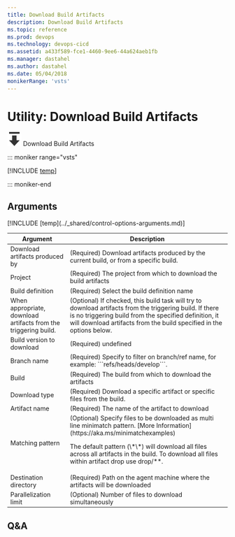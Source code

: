 ```yaml
---
title: Download Build Artifacts
description: Download Build Artifacts
ms.topic: reference
ms.prod: devops
ms.technology: devops-cicd
ms.assetid: a433f589-fce1-4460-9ee6-44a624aeb1fb
ms.manager: dastahel
ms.author: dastahel
ms.date: 05/04/2018
monikerRange: 'vsts'
---
```


# Utility: Download Build Artifacts

![](_img/downloadbuildartifacts.png) Download Build Artifacts

::: moniker range="vsts"

[!INCLUDE [temp](../_shared/yaml/DownloadBuildArtifacts.0.md)]

::: moniker-end

## Arguments

<table><thead><tr><th>Argument</th><th>Description</th></tr></thead>
<tr><td>Download artifacts produced by</td><td>(Required) Download artifacts produced by the current build, or from a specific build.</td></tr>
<tr><td>Project</td><td>(Required) The project from which to download the build artifacts</td></tr>
<tr><td>Build definition</td><td>(Required) Select the build definition name</td></tr>
<tr><td>When appropriate, download artifacts from the triggering build.</td><td>(Optional) If checked, this build task will try to download artifacts from the triggering build. If there is no triggering build from the specified definition, it will download artifacts from the build specified in the options below.</td></tr>
<tr><td>Build version to download</td><td>(Required) undefined</td></tr>
<tr><td>Branch name</td><td>(Required) Specify to filter on branch/ref name, for example: ```refs/heads/develop```.</td></tr>
<tr><td>Build</td><td>(Required) The build from which to download the artifacts</td></tr>
<tr><td>Download type</td><td>(Required) Download a specific artifact or specific files from the build.</td></tr>
<tr><td>Artifact name</td><td>(Required) The name of the artifact to download</td></tr>
<tr><td>Matching pattern</td><td>(Optional) Specify files to be downloaded as multi line minimatch pattern. [More Information](https://aka.ms/minimatchexamples) <p>The default pattern (\*\*) will download all files across all artifacts in the build. To download all files within artifact drop use drop/**.</p></td></tr>
<tr><td>Destination directory</td><td>(Required) Path on the agent machine where the artifacts will be downloaded</td></tr>
<tr><td>Parallelization limit</td><td>(Optional) Number of files to download simultaneously</td></tr>
[!INCLUDE [temp](../_shared/control-options-arguments.md)]
</table>

## Q&A

<!-- BEGINSECTION class="md-qanda" -->

<!-- ENDSECTION -->
